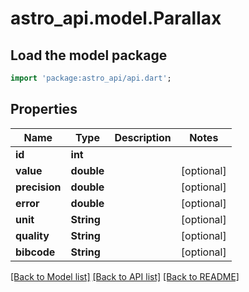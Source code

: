 # astro_api.model.Parallax

## Load the model package
```dart
import 'package:astro_api/api.dart';
```

## Properties
Name | Type | Description | Notes
------------ | ------------- | ------------- | -------------
**id** | **int** |  | 
**value** | **double** |  | [optional] 
**precision** | **double** |  | [optional] 
**error** | **double** |  | [optional] 
**unit** | **String** |  | [optional] 
**quality** | **String** |  | [optional] 
**bibcode** | **String** |  | [optional] 

[[Back to Model list]](../README.md#documentation-for-models) [[Back to API list]](../README.md#documentation-for-api-endpoints) [[Back to README]](../README.md)


